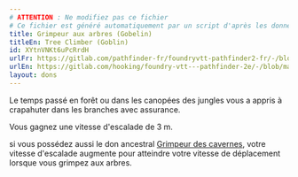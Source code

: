 ```yaml
---
# ATTENTION : Ne modifiez pas ce fichier
# Ce fichier est généré automatiquement par un script d'après les données du module Foundry VTT officiel et de sa traduction
title: Grimpeur aux arbres (Gobelin)
titleEn: Tree Climber (Goblin)
id: XYtnVNKt6uPcRrdH
urlFr: https://gitlab.com/pathfinder-fr/foundryvtt-pathfinder2-fr/-/blob/master/data/feats/XYtnVNKt6uPcRrdH.htm
urlEn: https://gitlab.com/hooking/foundry-vtt---pathfinder-2e/-/blob/master/packs/data/feats.db/tree-climber-goblin.json
layout: dons
---
```

Le temps passé en forêt ou dans les canopées des jungles vous a appris à crapahuter dans les branches avec assurance.

Vous gagnez une vitesse d'escalade de 3 m.

si vous possédez aussi le don ancestral [Grimpeur des cavernes](grimpeur-des-cavernes.html), votre vitesse d'escalade augmente pour atteindre votre vitesse de déplacement lorsque vous grimpez aux arbres.
